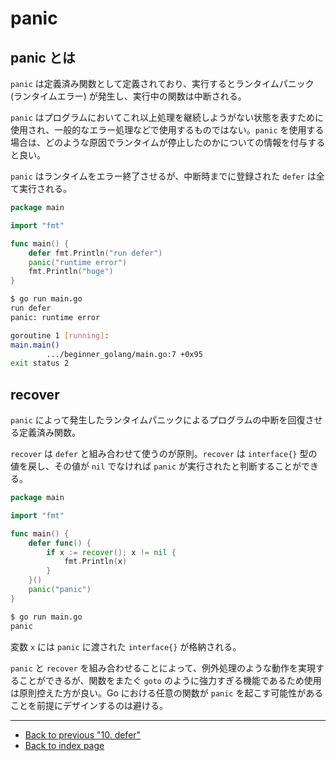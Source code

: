 # panic

## panic とは

`panic` は定義済み関数として定義されており、実行するとランタイムパニック (ランタイムエラー) が発生し、実行中の関数は中断される。

`panic` はプログラムにおいてこれ以上処理を継続しようがない状態を表すために使用され、一般的なエラー処理などで使用するものではない。`panic` を使用する場合は、どのような原因でランタイムが停止したのかについての情報を付与すると良い。

`panic` はランタイムをエラー終了させるが、中断時までに登録された `defer` は全て実行される。

<!-- markdownlint-disable MD010 -->

```go
package main

import "fmt"

func main() {
	defer fmt.Println("run defer")
	panic("runtime error")
	fmt.Println("hoge")
}
```

<!-- markdownlint-enable MD010 -->

```bash
$ go run main.go
run defer
panic: runtime error

goroutine 1 [running]:
main.main()
        .../beginner_golang/main.go:7 +0x95
exit status 2
```

## recover

`panic` によって発生したランタイムパニックによるプログラムの中断を回復させる定義済み関数。

`recover` は `defer` と組み合わせて使うのが原則。`recover` は `interface{}` 型の値を戻し、その値が `nil` でなければ `panic` が実行されたと判断することができる。

<!-- markdownlint-disable MD010 -->

```go
package main

import "fmt"

func main() {
	defer func() {
		if x := recover(); x != nil {
			fmt.Println(x)
		}
	}()
	panic("panic")
}
```

<!-- markdownlint-enable MD010 -->

```bash
$ go run main.go
panic
```

変数 `x` には `panic` に渡された `interface{}` が格納される。

`panic` と `recover` を組み合わせることによって、例外処理のような動作を実現することができるが、関数をまたぐ `goto` のように強力すぎる機能であるため使用は原則控えた方が良い。Go における任意の関数が `panic` を起こす可能性があることを前提にデザインするのは避ける。

***

* [Back to previous "10. defer"](./defer.md)
* [Back to index page](../README.md)
